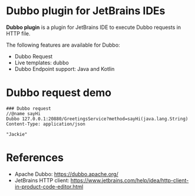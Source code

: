 Dubbo plugin for JetBrains IDEs
==============================

<!-- Plugin description -->
**Dubbo plugin** is a plugin for JetBrains IDE to execute Dubbo requests in HTTP file.

The following features are available for Dubbo:

* Dubbo Request
* Live templates: dubbo
* Dubbo Endpoint support: Java and Kotlin

<!-- Plugin description end -->

# Dubbo request demo

```http request
### Dubbo request
//@name sayHi
Dubbo 127.0.0.1:20880/GreetingsService?method=sayHi(java.lang.String)
Content-Type: application/json

"Jackie"
```

# References

* Apache Dubbo: https://dubbo.apache.org/
* JetBrains HTTP client: https://www.jetbrains.com/help/idea/http-client-in-product-code-editor.html


              


